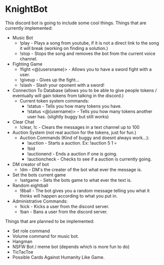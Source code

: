 # KnightBot

This discord bot is going to include some cool things.
Things that are currently implemented:
  - Music Bot
    - !play <youtubeURL> - Plays a song from youtube, if it is not a direct link to the song it will break (working on finding a solution.)
    - !stop - Stops the song and removes the bot from the current voice channel.
  - Fighting Game
    - !fight <@(usersname)> - Allows you to have a sword fight with a user.
    - !giveup - Gives up the fight...
    - !slash - Slash your oponent with a sword!
  - Connection To Database (allows you to be able to give people tokens / eventually will gain tokens from talking in the discord.)
    - Current token system commands:
      - !status - Tells you how many tokens you have.
      - !status <@(username)> - Tells you how many tokens another user has. (slightly buggy but still works)
  - Clear Chat
    - !clear, !c - Clears the messages in  a text channel up to 100
  - Auction System (not real auction for the tokens, just for fun.)
    - Auction Commands (Kind of buggy and doesnt always work...):
      - !auction <startingBid> <amountOfItem> <item> - Starts a auction. Ex: !auction 5 1 :skull:
      - !bid <bidAmount>
      - !auctionend - Ends a auction if one is going.
      - !auctioncheck - Checks to see if a auction is currently going.
  - DM creator of bot
    - !dm <msg> - DM's the creater of the bot what ever the message is.
  - Set the bots current game
    - !setgame <text> - Sets the bots game to what ever the text is.
  - Random eightball
    - !8ball <text> - The bot gives you a random message telling you what it thinks will happen according to what you put in.
  - Administrative Commands:
    - !kick <user> <reason> - Kicks a user from the discord server.
    - !ban <user> <reason> - Bans a user from the discord server.
    
Things that are planned to be implemented:
  - Set role command
  - Volume command for music bot.
  - Hangman
  - NSFW Bot / meme bot (depends which is more fun to do)
  - TicTacToe
  - Possible Cards Against Humanity Like Game.
